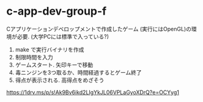 # c-app-dev-group-f
Cアプリケーションデベロップメントで作成したゲーム
(実行にはOpenGL)の環境が必要. (大学PCには標準で入っている?)
1. make で実行バイナリを作成
2. 制限時間を入力
3. ゲームスタート. 矢印キーで移動
4. 毒ニンジンを3つ取るか、時間経過するとゲーム終了
5. 得点が表示される. 高得点をめざそう

https://1drv.ms/p/s!Ak9Bv6ikd2LIgYkJL06VPLaGyoXDrQ?e=OCYyg1

